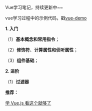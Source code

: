 Vue学习笔记，持续更新中~~

vue学习过程中的示例代码，戳[vue-demo](https://github.com/snowLeopard93/vue-demo)

**1. 入门**

（1）**基本概念和常用指令**；

（2）**修饰符**、**计算属性和侦听属性**；

（3）**组件基础**；

**2. 进阶**

（1）**过滤器**

**推荐：**

[学 Vue.js 看这个就够了](https://www.bilibili.com/video/BV11s411A7h6?p=1)
